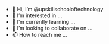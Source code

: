 - 👋 Hi, I’m @upskillschooloftechnology
- 👀 I’m interested in ...
- 🌱 I’m currently learning ...
- 💞️ I’m looking to collaborate on ...
- 📫 How to reach me ...

<!---
upskillschooloftechnology/upskillschooloftechnology is a ✨ special ✨ repository because its `README.md` (this file) appears on your GitHub profile.
You can click the Preview link to take a look at your changes.
--->
